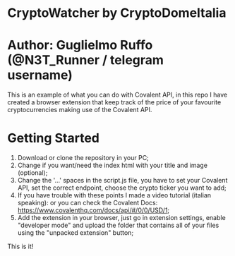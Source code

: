 # CryptoWatcher by CryptoDomeItalia
# Author: Guglielmo Ruffo (@N3T_Runner / telegram username)

This is an example of what you can do with Covalent API, in this repo I have created a browser extension that keep track of the price of your favourite cryptocurrencies making use of the Covalent API.

# Getting Started

1. Download or clone the repository in your PC;
2. Change if you want/need the index html with your title and image (optional);
3. Change the '...' spaces in the script.js file, you have to set your Covalent API, set the correct endpoint, choose the crypto ticker you want to add;
4. If you have trouble with these points I made a video tutorial (italian speaking):  or you can check the Covalent Docs: https://www.covalenthq.com/docs/api/#/0/0/USD/1;
5. Add the extension in your browser, just go in extension settings, enable "developer mode" and upload the folder that contains all of your files using the "unpacked extension" button;

This is it!
